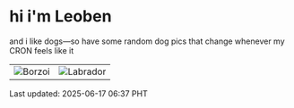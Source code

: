 # hi i'm Leoben

and i like dogs—so have some random dog pics that change whenever my CRON feels like it

|  |  |
|--------|----------|
| ![Borzoi](https://random-dog-vercel.vercel.app/api/random-borzoi?v=1750113472) | ![Labrador](https://random-dog-vercel.vercel.app/api/random-labrador?v=1750113472) |

Last updated: 2025-06-17 06:37 PHT
